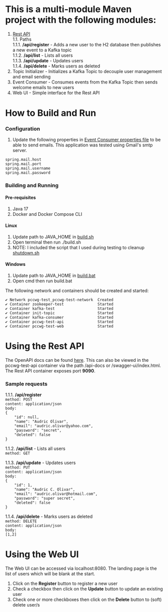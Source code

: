 <h1>This is a multi-module Maven project with the following modules:</h1>

1. [Rest API](./pccwg-test-api/api-docs.yaml) <br>
1.1. Paths <br>
  1.1.1.  __/api/register__  - Adds a new user to the H2 database then publishes a new event to a Kafka topic <br>
  1.1.2.  __/api/list__  - Lists all users <br>
  1.1.3.  __/api/update__  - Updates users <br>
  1.1.4.  __/api/delete__  - Marks users as deleted <br>
2. Topic Initializer - Initializes a Kafka Topic to decouple user management and email sending <br>
3. Event Consumer - Consumes events from the Kafka Topic then sends welcome emails to new users <br>
4. Web UI - Simple interface for the Rest API

<h1>How to Build and Run</h1>
<h3>Configuration</h3>

1. Update the following properties in [Event Consumer properties file](./pccwg-test-consumer/src/main/resources/application.properties) to be able to send emails.  This application was tested using Gmail's smtp server.

`spring.mail.host` <br>
`spring.mail.port` <br>
`spring.mail.username` <br>
`spring.mail.password` <br>

<h3>Building and Running</h3>
<h4>Pre-requisites</h4>
<ol>
<li> Java 17 </li>
<li> Docker and Docker Compose CLI</li>
</ol>

<h4>Linux</h4>

1. Update path to JAVA_HOME in [build.sh](build.sh)
2. Open terminal then run ./build.sh
3. NOTE: I included the script that I used during testing to cleanup [shutdown.sh](./shutdown.sh)

<h4>Windows</h4>

1. Update path to JAVA_HOME in [build.bat](build.bat)
2. Open cmd then run build.bat

The following network and containers should be created and started: <br>

`✔ Network pccwg-test_pccwg-test-network  Created` <br>
`✔ Container zookeeper-test               Started` <br>
`✔ Container kafka-test                   Started` <br>
`✔ Container init-topic                   Started` <br>
`✔ Container kafka-consumer               Started` <br>
`✔ Container pccwg-test-api               Started` <br>
`✔ Container pccwg-test-web               Started` <br>
    
<h1>Using the Rest API</h1>

The OpenAPI docs can be found [here](./pccwg-test-api/api-docs.yaml). This can also be viewed in the pccwg-test-api container via the path /api-docs or /swagger-ui/index.html.  The Rest API container exposes port **9090**.

<h3>Sample requests</h3>

1.1.1.  __/api/register__ <br>
`method: POST` <br>
`content: application/json` <br>
`body: ` <br>
`{` <br>
`    "id": null,` <br>
`    "name": "Audric Olivar",` <br>
`    "email": "audric.olivar@yahoo.com",` <br>
`    "password": "secret",` <br>
`    "deleted": false` <br>
`}` <br>

  1.1.2.  __/api/list__  - Lists all users <br>
`method: GET` <br>  

  1.1.3.  __/api/update__  - Updates users <br>
`method: PUT` <br>
`content: application/json` <br>
`body: ` <br>
`{` <br>
`    "id": 1,` <br>
`    "name": "Audric C. Olivar",` <br>
`    "email": "audric.olivar@hotmail.com",` <br>
`    "password": "super secret",` <br>
`    "deleted": false` <br>
`}` <br>
  
  1.1.4.  __/api/delete__  - Marks users as deleted <br>
`method: DELETE` <br>
`content: application/json` <br>
`body: ` <br>
`[1,2]` <br>

<h1>Using the Web UI</h1>

The Web UI can be accessed via localhost:8080.  The landing page is the list of users which will be blank at the start. <br>
1. Click on the  __Register__  button to register a new user
2. Check a checkbox then click on the  __Update__  button to update an existing user
3. Check one or more checkboxes then click on the  __Delete__  button to (soft) delete user/s